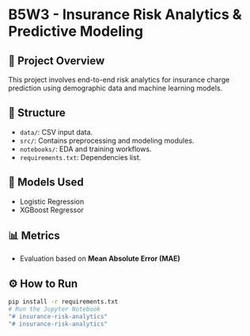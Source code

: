 # B5W3 - Insurance Risk Analytics & Predictive Modeling

## 🚀 Project Overview
This project involves end-to-end risk analytics for insurance charge prediction using demographic data and machine learning models.

## 📁 Structure
- `data/`: CSV input data.
- `src/`: Contains preprocessing and modeling modules.
- `notebooks/`: EDA and training workflows.
- `requirements.txt`: Dependencies list.

## 🧪 Models Used
- Logistic Regression
- XGBoost Regressor

## 📊 Metrics
- Evaluation based on **Mean Absolute Error (MAE)**

## ⚙️ How to Run
```bash
pip install -r requirements.txt
# Run the Jupyter Notebook
"# insurance-risk-analytics" 
"# insurance-risk-analytics" 
